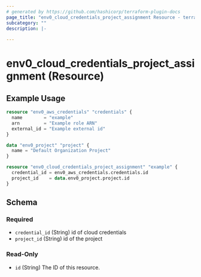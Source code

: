 ```yaml
---
# generated by https://github.com/hashicorp/terraform-plugin-docs
page_title: "env0_cloud_credentials_project_assignment Resource - terraform-provider-env0"
subcategory: ""
description: |-
  
---
```


# env0_cloud_credentials_project_assignment (Resource)



## Example Usage

```terraform
resource "env0_aws_credentials" "credentials" {
  name        = "example"
  arn         = "Example role ARN"
  external_id = "Example external id"
}

data "env0_project" "project" {
  name = "Default Organization Project"
}

resource "env0_cloud_credentials_project_assignment" "example" {
  credential_id = env0_aws_credentials.credentials.id
  project_id    = data.env0_project.project.id
}
```

<!-- schema generated by tfplugindocs -->
## Schema

### Required

- `credential_id` (String) id of cloud credentials
- `project_id` (String) id of the project

### Read-Only

- `id` (String) The ID of this resource.


